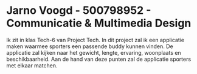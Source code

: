 # Jarno Voogd - 500798952 - Communicatie & Multimedia Design

Ik zit in klas Tech-6 van Project Tech. In dit project zal ik een applicatie maken waarmee sporters een passende buddy kunnen vinden. De applicatie zal kijken naar het gewicht, lengte, ervaring, woonplaats en beschikbaarheid. Aan de hand van deze punten zal de applicatie sporters met elkaar matchen.
